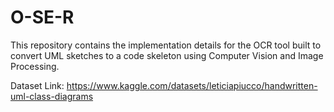 # O-SE-R
This repository contains the implementation details for the OCR tool built to convert UML sketches to a code skeleton using Computer Vision and Image Processing.

Dataset Link: https://www.kaggle.com/datasets/leticiapiucco/handwritten-uml-class-diagrams